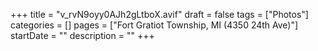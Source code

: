 +++
title = "v_rvN9oyy0AJh2gLtboX.avif"
draft = false
tags = ["Photos"]
categories = []
pages = ["Fort Gratiot Township, MI (4350 24th Ave)"]
startDate = ""
description = ""
+++
